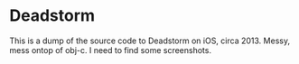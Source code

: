 Deadstorm
=========


This is a dump of the source code to Deadstorm on iOS, circa 2013.  Messy, mess ontop of obj-c.  I need to find some screenshots.

